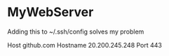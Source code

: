 # MyWebServer
Adding this to ~/.ssh/config solves my problem

Host github.com
  Hostname 20.200.245.248
  Port 443
